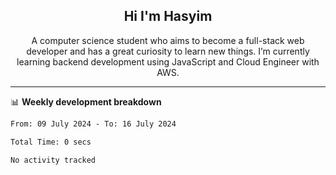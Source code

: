 <h2 align="center">Hi I'm Hasyim</h2>

<p align="center">A computer science student who aims to become a full-stack web developer and has a great curiosity to learn new things. I’m currently learning backend development using JavaScript and Cloud Engineer with AWS.</p>

---

📊 **Weekly development breakdown**

<!--START_SECTION:waka-->

```txt
From: 09 July 2024 - To: 16 July 2024

Total Time: 0 secs

No activity tracked
```

<!--END_SECTION:waka-->


<!-- - You can reach me on **hasyim11c@gmail.com** -->

